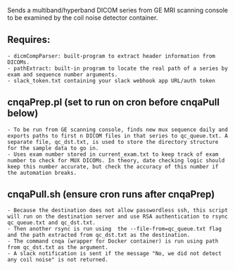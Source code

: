 Sends a multiband/hyperband DICOM series from GE MRI scanning console to be examined by the coil noise detector container.  
  
## Requires:   
  
    - dicmCompParser: built-program to extract header information from DICOMs.  
    - pathExtract: built-in program to locate the real path of a series by exam and sequence number arguments.  
    - slack_token.txt containing your slack webhook app URL/auth token
  
## cnqaPrep.pl (set to run on cron before cnqaPull below)  
  
    - To be run from GE scanning console, finds new mux sequence daily and exports paths to first n DICOM files in that series to qc_queue.txt. A separate file, qc_dst.txt, is used to store the directory structure for the sample data to go in.  
    - Uses exam number stored in current_exam.txt to keep track of exam number to check for MUX DICOMs. In theory, date checking logic should keep this number accurate, but check the accuracy of this number if the automation breaks.  
  
## cnqaPull.sh  (ensure cron runs after cnqaPrep)  
  
    - Because the destination does not allow passwordless ssh, this script will run on the destination server and use RSA authentication to rsync qc_queue.txt and qc_dst.txt.  
    - Then another rsync is run using  the --file-from=qc_queue.txt flag and the path extracted from qc_dst.txt as the destination.  
    - The command cnqa (wrapper for Docker container) is run using path from qc_dst.txt as the argument.
    - A slack notification is sent if the message "No, we did not detect any coil noise" is not returned.